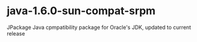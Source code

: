 java-1.6.0-sun-compat-srpm
==========================

JPackage Java cpmpatibility package for Oracle's JDK, updated to current release